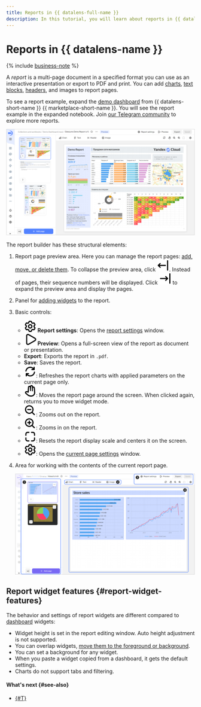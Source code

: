 ```yaml
---
title: Reports in {{ datalens-full-name }}
description: In this tutorial, you will learn about reports in {{ datalens-full-name }} and discover some features of report widgets.
---
```


# Reports in {{ datalens-name }}


{% include [business-note](../../_includes/datalens/datalens-functionality-available-business-note.md) %}


A _report_ is a multi-page document in a specified format you can use as an interactive presentation or export to PDF and print. You can add [charts](../concepts/chart/index.md), [text blocks](../dashboard/widget.md#text), [headers](../dashboard/widget.md#title), and images to report pages.

To see a report example, expand the [demo dashboard](https://datalens.yandex.cloud/marketplace/f2eui5ar8omalpcg1j3r) from {{ datalens-short-name }} {{ marketplace-short-name }}. You will see the report example in the expanded notebook. Join [our Telegram community](https://t.me/YandexDataLens/113821/117093) to explore more reports.

![report-page](../../_assets/datalens/report/demo_report.png)

The report builder has these structural elements:

1. Report page preview area. Here you can manage the report pages: [add, move, or delete them](./report-operations.md#report-pages). To collapse the preview area, click ![image](../../_assets/console-icons/arrow-left-from-line.svg). Instead of pages, their sequence numbers will be displayed. Click ![image](../../_assets/console-icons/arrow-right-to-line.svg) to expand the preview area and display the pages.
1. Panel for [adding widgets](./report-operations.md#add-widget) to the report.
1. Basic controls:

   * ![icon](../../_assets/console-icons/gear.svg) **Report settings**: Opens the [report settings](./report-operations.md#report-settings) window.
   * ![icon](../../_assets/console-icons/play.svg) **Preview**: Opens a full-screen view of the report as document or presentation.
   * **Export**: Exports the report in `.pdf`.
   * **Save**: Saves the report.
   * ![icon](../../_assets/console-icons/arrows-rotate-right.svg): Refreshes the report charts with applied parameters on the current page only.
   * ![icon](../../_assets/console-icons/hand-stop.svg): Moves the report page around the screen. When clicked again, returns you to move widget mode.
   * ![icon](../../_assets/console-icons/magnifier-minus.svg): Zooms out on the report.
   * ![icon](../../_assets/console-icons/magnifier-plus.svg): Zooms in on the report.
   * ![icon](../../_assets/console-icons/square-dashed.svg): Resets the report display scale and centers it on the screen.
   * ![icon](../../_assets/console-icons/gear.svg): Opens the [current page settings](./report-operations.md#page-settings) window.

1. Area for working with the contents of the current report page.

   ![report-page](../../_assets/datalens/report/report-page.png)

## Report widget features {#report-widget-features}

The behavior and settings of report widgets are different compared to [dashboard](../dashboard/widget.md) widgets:

* Widget height is set in the report editing window. Auto height adjustment is not supported.
* You can overlap widgets, [move them to the foreground or background](./report-operations.md#move-widget-front-or-back).
* You can set a background for any widget.
* When you paste a widget copied from a dashboard, it gets the default settings.
* Charts do not support tabs and filtering.

#### What's next {#see-also}

* [{#T}](./report-operations.md)
